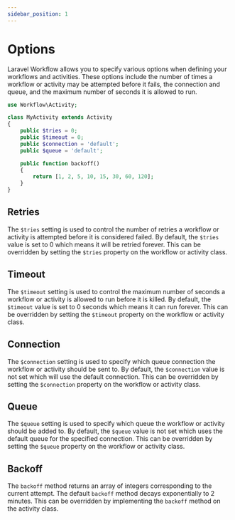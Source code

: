 ```yaml
---
sidebar_position: 1
---
```


# Options

Laravel Workflow allows you to specify various options when defining your workflows and activities. These options include the number of times a workflow or activity may be attempted before it fails, the connection and queue, and the maximum number of seconds it is allowed to run.

```php
use Workflow\Activity;

class MyActivity extends Activity
{
    public $tries = 0;
    public $timeout = 0;
    public $connection = 'default';
    public $queue = 'default';

    public function backoff()
    {
        return [1, 2, 5, 10, 15, 30, 60, 120];
    }
}
```

## Retries

The `$tries` setting is used to control the number of retries a workflow or activity is attempted before it is considered failed. By default, the `$tries` value is set to 0 which means it will be retried forever. This can be overridden by setting the `$tries` property on the workflow or activity class.

## Timeout

The `$timeout` setting is used to control the maximum number of seconds a workflow or activity is allowed to run before it is killed. By default, the `$timeout` value is set to 0 seconds which means it can run forever. This can be overridden by setting the `$timeout` property on the workflow or activity class.

## Connection

The `$connection` setting is used to specify which queue connection the workflow or activity should be sent to. By default, the `$connection` value is not set which will use the default connection. This can be overridden by setting the `$connection` property on the workflow or activity class.

## Queue

The `$queue` setting is used to specify which queue the workflow or activity should be added to. By default, the `$queue` value is not set which uses the default queue for the specified connection. This can be overridden by setting the `$queue` property on the workflow or activity class.

## Backoff

The `backoff` method returns an array of integers corresponding to the current attempt. The default `backoff` method decays exponentially to 2 minutes. This can be overridden by implementing the `backoff` method on the activity class.
